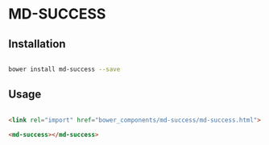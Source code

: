 # MD-SUCCESS



## Installation

``` bash

bower install md-success --save

```

## Usage

```html

<link rel="import" href="bower_components/md-success/md-success.html">

<md-success></md-success>
```